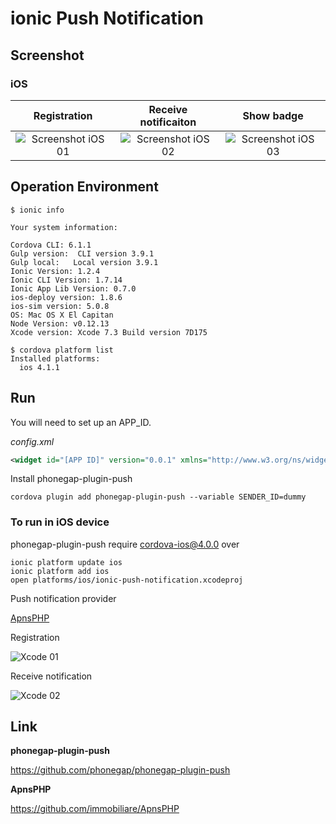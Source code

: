 # ionic Push Notification


## Screenshot

### iOS

| Registration | Receive notificaiton | Show badge |
|:------------:|:------------:|:------------:|
|![Screenshot iOS 01](https://raw.githubusercontent.com/wiki/betchi/ionic-push-notification/images/screenshot_ios_01.png)|![Screenshot iOS 02](https://raw.githubusercontent.com/wiki/betchi/ionic-push-notification/images/screenshot_ios_02.png)|![Screenshot iOS 03](https://raw.githubusercontent.com/wiki/betchi/ionic-push-notification/images/screenshot_ios_03.png)|

## Operation Environment

```
$ ionic info

Your system information:

Cordova CLI: 6.1.1
Gulp version:  CLI version 3.9.1
Gulp local:   Local version 3.9.1
Ionic Version: 1.2.4
Ionic CLI Version: 1.7.14
Ionic App Lib Version: 0.7.0
ios-deploy version: 1.8.6 
ios-sim version: 5.0.8 
OS: Mac OS X El Capitan
Node Version: v0.12.13
Xcode version: Xcode 7.3 Build version 7D175 

$ cordova platform list
Installed platforms:
  ios 4.1.1
```

## Run

You will need to set up an APP_ID.

*config.xml*

```xml:config.xml
<widget id="[APP ID]" version="0.0.1" xmlns="http://www.w3.org/ns/widgets" xmlns:cdv="http://cordova.apache.org/ns/1.0">
```

Install phonegap-plugin-push

```
cordova plugin add phonegap-plugin-push --variable SENDER_ID=dummy
```

### To run in iOS device

phonegap-plugin-push require cordova-ios@4.0.0 over

```
ionic platform update ios
ionic platform add ios
open platforms/ios/ionic-push-notification.xcodeproj
```

Push notification provider 

[ApnsPHP](https://github.com/immobiliare/ApnsPHP)


Registration

![Xcode 01](https://raw.githubusercontent.com/wiki/betchi/ionic-push-notification/images/xcode_log_01.png)

Receive notification

![Xcode 02](https://raw.githubusercontent.com/wiki/betchi/ionic-push-notification/images/xcode_log_02.png)

## Link

**phonegap-plugin-push**

https://github.com/phonegap/phonegap-plugin-push

**ApnsPHP**

https://github.com/immobiliare/ApnsPHP